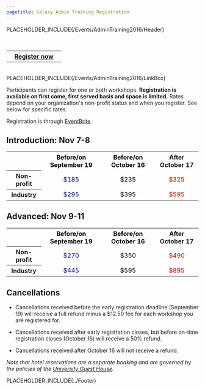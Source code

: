 ```yaml
---
pagetitle: Galaxy Admin Training Registration
---
```

PLACEHOLDER_INCLUDE(/Events/AdminTraining2016/Header)

<br />
<div class='center'>
<table>
  <tr>
    <th> &nbsp;&nbsp; <a href='https://galaxyadmin2016.eventbrite.com'>Register now</a> &nbsp;&nbsp; </th>
  </tr>
</table>

</div>

<div class='right'><br />PLACEHOLDER_INCLUDE(/Events/AdminTraining2016/LinkBox)</div>



Participants can register for one or both workshops. **Registration is available on first come, first served basis and space is limited.** Rates depend on your organization's non-profit status and when you register.  See below for specific rates.

Registration is through [EventBrite](https://galaxyadmin2016.eventbrite.com).

## Introduction: Nov 7-8

<table>
  <tr>
    <td style=" border: none;"> </td>
    <th style=" color: #000;"> Before/on September 19 </th>
    <th style=" color: #000;"> Before/on October 16 </th>
    <th> After October 17 </th>
  </tr>
  <tr>
    <th> Non-profit </th>
    <td style=" text-align: center; color: #008;"> </strong>$185<strong> </td>
    <td style=" text-align: center; color: #000;"> </strong>$235<strong> </td>
    <td style=" text-align: center; color: #c00;"> </strong>$325<strong> </td>
  </tr>
  <tr>
    <th> Industry    </th>
    <td style=" text-align: center; color: #008;"> </strong>$295<strong> </td>
    <td style=" text-align: center; color: #000;"> </strong>$395<strong> </td>
    <td style=" text-align: center; color: #c00;"> </strong>$595<strong> </td>
  </tr>
</table>


## Advanced: Nov 9-11

<table>
  <tr>
    <td style=" border: none;"> </td>
    <th style=" color: #000;"> Before/on September 19 </th>
    <th style=" color: #000;"> Before/on October 16 </th>
    <th> After October 17 </th>
  </tr>
  <tr>
    <th> Non-profit </th>
    <td style=" text-align: center; color: #008;"> </strong>$270<strong> </td>
    <td style=" text-align: center; color: #000;"> </strong>$350<strong> </td>
    <td style=" text-align: center; color: #c00;"> </strong>$490<strong> </td>
  </tr>
  <tr>
    <th> Industry    </th>
    <td style=" text-align: center; color: #008;"> </strong>$445<strong> </td>
    <td style=" text-align: center; color: #000;"> </strong>$595<strong> </td>
    <td style=" text-align: center; color: #c00;"> </strong>$895<strong> </td>
  </tr>
</table>


## Cancellations

* Cancellations received before the early registration deadline (September 19) will receive a full refund minus a $12.50 fee for each workshop you are registered for.

* Cancellations received after early registration closes, but before on-time registration closes (October 16) will receive a 50% refund.

* Cancellations received after October 16 will not receive a refund.

*Note that hotel reservations are a separate booking and are governed by the policies of the [University Guest House](../Logistics).*




PLACEHOLDER_INCLUDE(../Footer)
